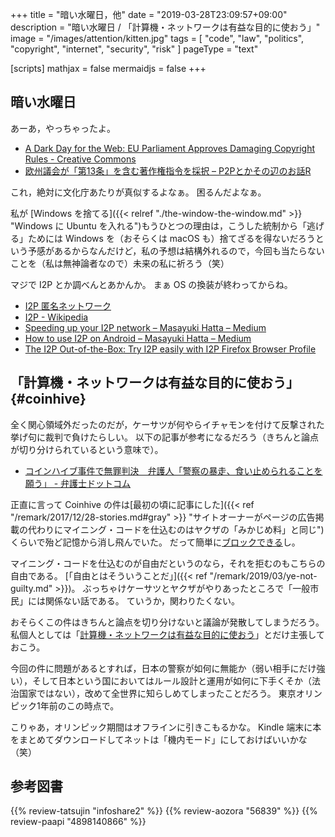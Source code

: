 +++
title = "暗い水曜日，他"
date = "2019-03-28T23:09:57+09:00"
description = "暗い水曜日 / 「計算機・ネットワークは有益な目的に使おう」"
image = "/images/attention/kitten.jpg"
tags = [ "code", "law", "politics", "copyright", "internet", "security", "risk" ]
pageType = "text"

[scripts]
  mathjax = false
  mermaidjs = false
+++

## 暗い水曜日

あーあ，やっちゃったよ。

- [A Dark Day for the Web: EU Parliament Approves Damaging Copyright Rules - Creative Commons](https://creativecommons.org/2019/03/26/a-dark-day-for-the-web-eu-parliament-approves-damaging-copyright-rules/)
- [欧州議会が「第13条」を含む著作権指令を採択 – P2Pとかその辺のお話R](https://p2ptk.org/copyright/1728)

これ，絶対に文化庁あたりが真似するよなぁ。
困るんだよなぁ。

私が [Windows を捨てる]({{< relref "./the-window-the-window.md" >}} "Windows に Ubuntu を入れる")もうひとつの理由は，こうした統制から「逃げる」ためには Windows を（おそらくは macOS も）捨てざるを得ないだろうという予感があるからなんだけど，私の予想は結構外れるので，今回も当たらないことを（私は無神論者なので）未来の私に祈ろう（笑）

マジで I2P とか調べんとあかんか。
まぁ OS の換装が終わってからね。

- [I2P 匿名ネットワーク](https://geti2p.net/ja/)
- [I2P - Wikipedia](https://ja.wikipedia.org/wiki/I2P)
- [Speeding up your I2P network – Masayuki Hatta – Medium](https://medium.com/@mhatta/speeding-up-your-i2p-network-c08ec9de225d)
- [How to use I2P on Android – Masayuki Hatta – Medium](https://medium.com/@mhatta/how-to-use-i2p-on-android-91dd379fdb65?fbclid=IwAR1kckWLLLJv1U_8-FIreYOm0rWJcckV_p_OUpolUFe_BH2G-4voDfDyyxk)
- [The I2P Out-of-the-Box: Try I2P easily with I2P Firefox Browser Profile](https://medium.com/@mhatta/the-i2p-out-of-the-box-try-i2p-easily-with-i2p-firefox-browser-profile-3649ab8e8ff2)

## 「計算機・ネットワークは有益な目的に使おう」{#coinhive}

全く関心領域外だったのだが，ケーサツが何やらイチャモンを付けて反撃された挙げ句に裁判で負けたらしい。
以下の記事が参考になるだろう（きちんと論点が切り分けられているという意味で）。

- [コインハイブ事件で無罪判決　弁護人「警察の暴走、食い止められることを願う」 - 弁護士ドットコム](https://www.bengo4.com/c_23/n_9430/)

正直に言って Coinhive の件は[最初の頃に記事にした]({{< ref "/remark/2017/12/28-stories.md#gray" >}} "サイトオーナーがページの広告掲載の代わりにマイニング・コードを仕込むのはヤクザの「みかじめ料」と同じ")くらいで殆ど記憶から消し飛んでいた。
だって簡単に[ブロックできる](https://github.com/keraf/NoCoin "keraf/NoCoin: No Coin is a tiny browser extension aiming to block coin miners such as Coinhive.")し。

マイニング・コードを仕込むのが自由だというのなら，それを拒むのもこちらの自由である。
[「自由とはそういうことだ」]({{< ref "/remark/2019/03/ye-not-guilty.md" >}})。
ぶっちゃけケーサツとヤクザがやりあったところで「一般市民」には関係ない話である。
ていうか，関わりたくない。

おそらくこの件はきちんと論点を切り分けないと議論が発散してしまうだろう。
私個人としては「[計算機・ネットワークは有益な目的に使おう](https://baldanders.info/blog/000581/)」とだけ主張しておこう。

今回の件に問題があるとすれば，日本の警察が如何に無能か（弱い相手にだけ強い），そして日本という国においてはルール設計と運用が如何に下手くそか（法治国家ではない），改めて全世界に知らしめてしまったことだろう。
東京オリンピック1年前のこの時点で。

こりゃあ，オリンピック期間はオフラインに引きこもるかな。
Kindle 端末に本をまとめてダウンロードしてネットは「機内モード」にしておけばいいかな（笑）

## 参考図書

{{% review-tatsujin "infoshare2" %}} <!-- 続・情報共有の未来 -->
{{% review-aozora "56839" %}} <!-- ニャルラトホテプ -->
{{% review-paapi "4898140866" %}} <!-- SETI@homeファンブック -->
